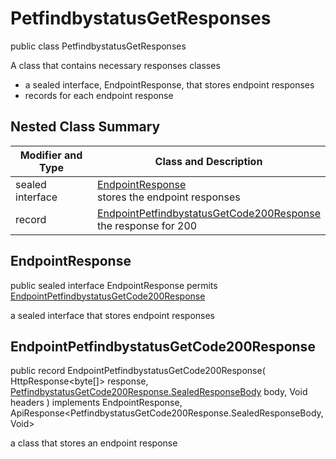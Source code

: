# PetfindbystatusGetResponses

public class PetfindbystatusGetResponses

A class that contains necessary responses classes
- a sealed interface, EndpointResponse, that stores endpoint responses
- records for each endpoint response

## Nested Class Summary
| Modifier and Type | Class and Description |
| ----------------- | --------------------- |
| sealed interface | [EndpointResponse](#endpointresponse)<br> stores the endpoint responses |
| record | [EndpointPetfindbystatusGetCode200Response](#endpointpetfindbystatusgetcode200response)<br> the response for 200 |

## EndpointResponse
public sealed interface EndpointResponse permits<br>
[EndpointPetfindbystatusGetCode200Response](#endpointpetfindbystatusgetcode200response)

a sealed interface that stores endpoint responses

## EndpointPetfindbystatusGetCode200Response
public record EndpointPetfindbystatusGetCode200Response(
    HttpResponse<byte[]> response,
    [PetfindbystatusGetCode200Response.SealedResponseBody](../../../paths/petfindbystatus/get/responses/PetfindbystatusGetCode200Response.md#sealedresponsebody) body,
    Void headers
) implements EndpointResponse, ApiResponse<PetfindbystatusGetCode200Response.SealedResponseBody, Void><br>

a class that stores an endpoint response

